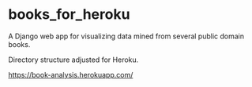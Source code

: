 # books_for_heroku
A Django web app for visualizing data mined from several public domain books.

Directory structure adjusted for Heroku.

https://book-analysis.herokuapp.com/
